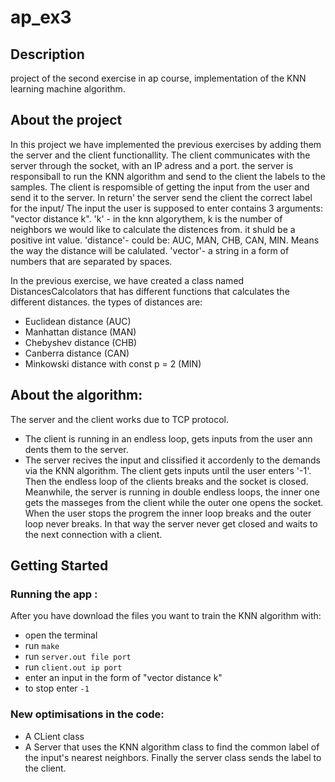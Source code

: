 # ap_ex3
## Description
project of the second exercise in ap course, implementation of the KNN learning machine algorithm.

 ## About the project
In this project we have implemented the previous exercises by adding them the server and the client functionallity. The client communicates with the server through the socket, with an IP adress and a port.
the server is responsiball to run the KNN algorithm and send to the client the labels to the samples. The client is respomsible of getting the input from the user and send it to the server. In return' the server send the client the correct label for the input/
The input the user is supposed to enter contains 3 arguments: "vector distance k".
'k' - in the knn algorythem, k is the number of neighbors we would like to calculate the distences from. it shuld be a positive int value.
'distance'- could be: AUC, MAN, CHB, CAN, MIN. Means the way the distance will be calulated.
'vector'- a string in a form of numbers that are separated by spaces.

In the previous exercise, we have created a class named DistancesCalcolators that has different functions that calculates the different distances.
  the types of distances are: 
  - Euclidean distance (AUC)
  - Manhattan distance (MAN)
  - Chebyshev distance (CHB)
  - Canberra distance (CAN)
  - Minkowski distance with const p = 2 (MIN)
  
   ## About the algorithm:
   The server and the client works due to TCP protocol.
   - The client is running in an endless loop, gets inputs from the user ann dents them to the server.
   - The server recives the input and clissified it accordenly to the demands via the KNN algorithm.
   The client gets inputs until the user enters '-1'. Then the endless loop of the clients breaks and the socket is closed.
   Meanwhile, the server is running in double endless loops,  the inner one gets the masseges from the client while the outer one opens the socket. When the user stops    the progrem the inner loop breaks and the outer loop never breaks. In that way the server never get closed and waits to the next connection with a client. 
 
 ## Getting Started
### Running  the app :
After you have download the files you want to train the KNN algorithm with:

 * open the terminal
 * run   ```make ```
 * run  ```server.out file port```
 * run  ```client.out ip port```
 * enter an input in the form of "vector distance k" 
 * to stop enter ```-1```  


### New optimisations in the code:
- A CLient class 
- A Server that uses the KNN algorithm class to find the common label of the input's nearest neighbors. Finally the server class sends the label to the client.




